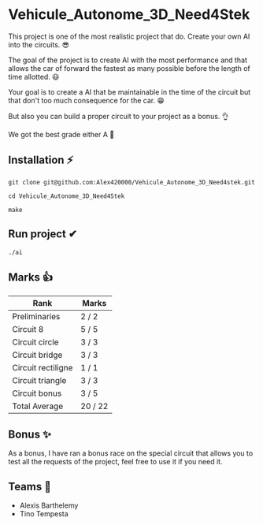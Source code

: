 # Vehicule_Autonome_3D_Need4Stek

This project is one of the most realistic project that do. Create your own AI into the circuits. 😎

The goal of the project is to create AI with the most performance and that allows the car of forward the fastest as many possible before the length of time allotted. 😃

Your goal is to create a AI that be maintainable in the time of the circuit but that don't too much consequence for the car. 😁

But also you can build a proper circuit to your project as a bonus. 👌

We got the best grade either A 👀

## Installation ⚡

``` git clone git@github.com:Alex420000/Vehicule_Autonome_3D_Need4stek.git ```

``` cd Vehicule_Autonome_3D_Need4Stek ```

``` make ```

## Run project ✔

```` ./ai ````

## Marks 👍
| Rank | Marks |
|-----------|-----------|
| Preliminaries | 2 / 2 |
| Circuit 8 | 5 / 5 |
| Circuit circle |	3 / 3 |
| Circuit bridge | 3 / 3 |
| Circuit rectiligne | 1 / 1 |
| Circuit triangle | 3 / 3 |
| Circuit bonus | 3 / 5 |
| Total Average | 20 / 22 |

## Bonus ✨
As a bonus, I have ran a bonus race on the special circuit that allows you to test all the requests of the project,
feel free to use it if you need it.

## Teams 🙌
* Alexis Barthelemy
* Tino Tempesta
